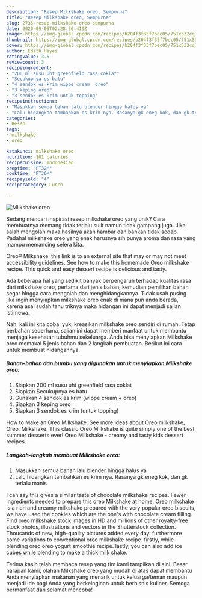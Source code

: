 ```yaml
---
description: "Resep Milkshake oreo, Sempurna"
title: "Resep Milkshake oreo, Sempurna"
slug: 2735-resep-milkshake-oreo-sempurna
date: 2020-09-05T02:28:36.419Z
image: https://img-global.cpcdn.com/recipes/b204f3f35f7bec05/751x532cq70/milkshake-oreo-foto-resep-utama.jpg
thumbnail: https://img-global.cpcdn.com/recipes/b204f3f35f7bec05/751x532cq70/milkshake-oreo-foto-resep-utama.jpg
cover: https://img-global.cpcdn.com/recipes/b204f3f35f7bec05/751x532cq70/milkshake-oreo-foto-resep-utama.jpg
author: Edith Hayes
ratingvalue: 3.5
reviewcount: 3
recipeingredient:
- "200 ml susu uht greenfield rasa coklat"
- "Secukupnya es batu"
- "4 sendok es krim wippe cream  oreo"
- "3 keping oreo"
- "3 sendok es krim untuk topping"
recipeinstructions:
- "Masukkan semua bahan lalu blender hingga halus ya"
- "Lalu hidangkan tambahkan es krim nya. Rasanya gk eneg kok, dan gk terlalu manis"
categories:
- Resep
tags:
- milkshake
- oreo

katakunci: milkshake oreo 
nutrition: 101 calories
recipecuisine: Indonesian
preptime: "PT32M"
cooktime: "PT36M"
recipeyield: "4"
recipecategory: Lunch

---
```



![Milkshake oreo](https://img-global.cpcdn.com/recipes/b204f3f35f7bec05/751x532cq70/milkshake-oreo-foto-resep-utama.jpg)

Sedang mencari inspirasi resep milkshake oreo yang unik? Cara membuatnya memang tidak terlalu sulit namun tidak gampang juga. Jika salah mengolah maka hasilnya akan hambar dan bahkan tidak sedap. Padahal milkshake oreo yang enak harusnya sih punya aroma dan rasa yang mampu memancing selera kita.

Oreo® Milkshake. this link is to an external site that may or may not meet accessibility guidelines. See how to make this homemade Oreo milkshake recipe. This quick and easy dessert recipe is delicious and tasty.

Ada beberapa hal yang sedikit banyak berpengaruh terhadap kualitas rasa dari milkshake oreo, pertama dari jenis bahan, kemudian pemilihan bahan segar hingga cara mengolah dan menghidangkannya. Tidak usah pusing jika ingin menyiapkan milkshake oreo enak di mana pun anda berada, karena asal sudah tahu triknya maka hidangan ini dapat menjadi sajian istimewa.


Nah, kali ini kita coba, yuk, kreasikan milkshake oreo sendiri di rumah. Tetap berbahan sederhana, sajian ini dapat memberi manfaat untuk membantu menjaga kesehatan tubuhmu sekeluarga. Anda bisa menyiapkan Milkshake oreo memakai 5 jenis bahan dan 2 langkah pembuatan. Berikut ini cara untuk membuat hidangannya.

<!--inarticleads1-->

##### Bahan-bahan dan bumbu yang digunakan untuk menyiapkan Milkshake oreo:

1. Siapkan 200 ml susu uht greenfield rasa coklat
1. Siapkan Secukupnya es batu
1. Gunakan 4 sendok es krim (wippe cream + oreo)
1. Siapkan 3 keping oreo
1. Siapkan 3 sendok es krim (untuk topping)


How to Make an Oreo Milkshake. See more ideas about Oreo milkshake, Oreo, Milkshake. This classic Oreo Milkshake is quite simply one of the best summer desserts ever! Oreo Milkshake - creamy and tasty kids dessert recipes. 

<!--inarticleads2-->

##### Langkah-langkah membuat Milkshake oreo:

1. Masukkan semua bahan lalu blender hingga halus ya
1. Lalu hidangkan tambahkan es krim nya. Rasanya gk eneg kok, dan gk terlalu manis


I can say this gives a similar taste of chocolate milkshake recipes. Fewer ingredients needed to prepare this oreo Milkshake at home. Oreo milkshake is a rich and creamy milkshake prepared with the very popular oreo biscuits, we have used the cookies which are the one&#39;s with chocolate cream filling. Find oreo milkshake stock images in HD and millions of other royalty-free stock photos, illustrations and vectors in the Shutterstock collection. Thousands of new, high-quality pictures added every day. furthermore some variations to conventional oreo milkshake recipe. firstly, while blending oreo oreo yogurt smoothie recipe. lastly, you can also add ice cubes while blending to make a thick milk shake. 

Terima kasih telah membaca resep yang tim kami tampilkan di sini. Besar harapan kami, olahan Milkshake oreo yang mudah di atas dapat membantu Anda menyiapkan makanan yang menarik untuk keluarga/teman maupun menjadi ide bagi Anda yang berkeinginan untuk berbisnis kuliner. Semoga bermanfaat dan selamat mencoba!

